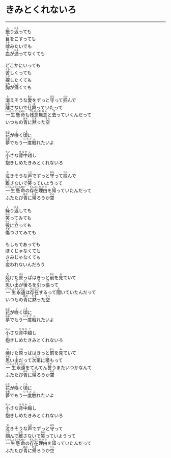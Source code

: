 # きみとくれないろ
---
<lyric>
<ruby>振<rt>ふ</rt></ruby>り<ruby>返<rt>かえ</rt></ruby>っても<br/>&#13;
<ruby>目<rt>め</rt></ruby>をこすっても<br/>&#13;
<ruby>嘘<rt>うそ</rt></ruby>みたいでも<br/>&#13;
<ruby>血<rt>ち</rt></ruby>が<ruby>通<rt>かよ</rt></ruby>ってなくても<br/>&#13;
<br/>&#13;
どこかにいっても<br/>&#13;
<ruby>苦<rt>くる</rt></ruby>しくっても<br/>&#13;
<ruby>探<rt>さが</rt></ruby>したくても<br/>&#13;
<ruby>胸<rt>むね</rt></ruby>が<ruby>痛<rt>いた</rt></ruby>くても<br/>&#13;
<br/>&#13;
<ruby>消<rt>き</rt></ruby>えそうな<ruby>愛<rt>あい</rt></ruby>をずっと<ruby>守<rt>まも</rt></ruby>って<ruby>掴<rt>つか</rt></ruby>んで<br/>&#13;
<ruby>離<rt>はな</rt></ruby>さないで<ruby>仕舞<rt>しま</rt></ruby>っていたって<br/>&#13;
<ruby>一生懸命<rt>いっしょうけんめい</rt></ruby>も<ruby>残念<rt>ざんねん</rt></ruby><ruby>無念<rt>むねん</rt></ruby>と<ruby>去<rt>さ</rt></ruby>っていくんだって<br/>&#13;
いつもの<ruby>青<rt>あお</rt></ruby>に<ruby>黙<rt>だま</rt></ruby>った<ruby>空<rt>そら</rt></ruby><br/>&#13;
<br/>&#13;
<ruby>花<rt>はな</rt></ruby>が<ruby>咲<rt>さ</rt></ruby>く<ruby>頃<rt>ころ</rt></ruby>に<br/>&#13;
<ruby>夢<rt>ゆめ</rt></ruby>でもう<ruby>一度<rt>いちど</rt></ruby><ruby>触<rt>ふ</rt></ruby>れたいよ<br/>&#13;
<br/>&#13;
<ruby>小<rt>ちい</rt></ruby>さな<ruby>背中<rt>せなか</rt></ruby><ruby>越<rt>ご</rt></ruby>し<br/>&#13;
<ruby>抱<rt>だ</rt></ruby>きしめたきみとくれないろ<br/>&#13;
<br/>&#13;
<ruby>泣<rt>な</rt></ruby>きそうな<ruby>声<rt>こえ</rt></ruby>でずっと<ruby>守<rt>まも</rt></ruby>って<ruby>掴<rt>つか</rt></ruby>んで<br/>&#13;
<ruby>離<rt>はな</rt></ruby>さないで<ruby>笑<rt>わら</rt></ruby>っていようって<br/>&#13;
<ruby>一生懸命<rt>いっしょうけんめい</rt></ruby>の<ruby>存在<rt>そんざい</rt></ruby><ruby>理由<rt>りゆう</rt></ruby>を<ruby>知<rt>し</rt></ruby>っていたんだって<br/>&#13;
ふたたび<ruby>青<rt>あお</rt></ruby>に<ruby>帰<rt>かえ</rt></ruby>ろうか<ruby>空<rt>そら</rt></ruby><br/>&#13;
<br/>&#13;
<ruby>繰<rt>く</rt></ruby>り<ruby>返<rt>かえ</rt></ruby>しても<br/>&#13;
<ruby>笑<rt>わら</rt></ruby>ってみても<br/>&#13;
<ruby>役<rt>やく</rt></ruby>に<ruby>立<rt>た</rt></ruby>っても<br/>&#13;
<ruby>傷<rt>きず</rt></ruby>つけてみても<br/>&#13;
<br/>&#13;
もしもであっても<br/>&#13;
ぼくじゃなくても<br/>&#13;
きみじゃなくても<br/>&#13;
<ruby>変<rt>か</rt></ruby>われないんだろう<br/>&#13;
<br/>&#13;
<ruby>焼<rt>や</rt></ruby>けた<ruby>原<rt>はら</rt></ruby>っぱはきっと<ruby>前<rt>まえ</rt></ruby>を<ruby>見<rt>み</rt></ruby>ていて<br/>&#13;
<ruby>思<rt>おも</rt></ruby>い<ruby>出<rt>で</rt></ruby>が<ruby>後<rt>うし</rt></ruby>ろを<ruby>引<rt>ひ</rt></ruby>っ<ruby>張<rt>ぱ</rt></ruby>って<br/>&#13;
<ruby>一生<rt>いっしょう</rt></ruby><ruby>永遠<rt>えいえん</rt></ruby>は<ruby>存在<rt>そんざい</rt></ruby>するって<ruby>聞<rt>き</rt></ruby>いていたんだって<br/>&#13;
いつもの<ruby>青<rt>あお</rt></ruby>に<ruby>黙<rt>だま</rt></ruby>った<ruby>空<rt>そら</rt></ruby><br/>&#13;
<br/>&#13;
<ruby>花<rt>はな</rt></ruby>が<ruby>咲<rt>さ</rt></ruby>く<ruby>頃<rt>ころ</rt></ruby>に<br/>&#13;
<ruby>夢<rt>ゆめ</rt></ruby>でもう<ruby>一度<rt>いちど</rt></ruby><ruby>触<rt>ふ</rt></ruby>れたいよ<br/>&#13;
<br/>&#13;
<ruby>小<rt>ちい</rt></ruby>さな<ruby>背中<rt>せなか</rt></ruby><ruby>越<rt>ご</rt></ruby>し<br/>&#13;
<ruby>抱<rt>だ</rt></ruby>きしめたきみとくれないろ<br/>&#13;
<br/>&#13;
<ruby>焼<rt>や</rt></ruby>けた<ruby>原<rt>はら</rt></ruby>っぱはきっと<ruby>前<rt>まえ</rt></ruby>を<ruby>見<rt>み</rt></ruby>ていて<br/>&#13;
<ruby>思<rt>おも</rt></ruby>い<ruby>出<rt>で</rt></ruby>だって<ruby>次第<rt>しだい</rt></ruby>に<ruby>積<rt>つ</rt></ruby>もって<br/>&#13;
<ruby>一生<rt>いっしょう</rt></ruby><ruby>永遠<rt>えいえん</rt></ruby>をてんてん<ruby>誓<rt>ちか</rt></ruby>うまたいつかなんて<br/>&#13;
ふたたび<ruby>青<rt>あお</rt></ruby>に<ruby>帰<rt>かえ</rt></ruby>ろうか<ruby>空<rt>そら</rt></ruby><br/>&#13;
<br/>&#13;
<ruby>花<rt>はな</rt></ruby>が<ruby>咲<rt>さ</rt></ruby>く<ruby>頃<rt>ころ</rt></ruby>に<br/>&#13;
<ruby>夢<rt>ゆめ</rt></ruby>でもう<ruby>一度<rt>いちど</rt></ruby><ruby>触<rt>ふ</rt></ruby>れたいよ<br/>&#13;
<br/>&#13;
<ruby>小<rt>ちい</rt></ruby>さな<ruby>背中<rt>せなか</rt></ruby><ruby>越<rt>ご</rt></ruby>し<br/>&#13;
<ruby>抱<rt>だ</rt></ruby>きしめたきみとくれないろ<br/>&#13;
<br/>&#13;
<ruby>泣<rt>な</rt></ruby>きそうな<ruby>声<rt>こえ</rt></ruby>でずっと<ruby>守<rt>まも</rt></ruby>って<br/>&#13;
<ruby>掴<rt>つか</rt></ruby>んで<ruby>離<rt>はな</rt></ruby>さないで<ruby>笑<rt>わら</rt></ruby>っていようって<br/>&#13;
<ruby>一生懸命<rt>いっしょうけんめい</rt></ruby>の<ruby>存在<rt>そんざい</rt></ruby><ruby>理由<rt>りゆう</rt></ruby>を<ruby>知<rt>し</rt></ruby>っていたんだって<br/>&#13;
ふたたび<ruby>青<rt>あお</rt></ruby>に<ruby>帰<rt>かえ</rt></ruby>ろうか<ruby>空<rt>そら</rt></ruby><br/>&#13;
</lyric>
